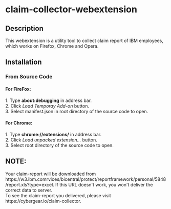 # claim-collector-webextension
<h2>Description</h2>
This webextension is a utility tool to collect claim report of IBM employees, which works on Firefox, Chrome and Opera.

<h2>Installation</h2>
<h3>From Source Code</h3>
<h4>For FireFox:</h4>
1. Type <b>about:debugging</b> in address bar.<br/>
2. Click <i>Load Temporay Add-on</i> button.</br>
3. Select manifest.json in root directory of the source code to open.

<h4>For Chrome:</h4>
1. Type <b>chrome://extensions/</b> in address bar.<br/>
2. Click <i>Load unpacked extension...</i> button.<br/>
3. Select root directory of the source code to open.

<h2>NOTE:</h2> 
Your claim-report will be downloaded from https://w3.ibm.comrvices/bicentral/protect/reportframework/personal/5848/report.xls?type=excel. If this URL doesn't work, you won't deliver the correct data to server.<br/>
To see the claim-report you delivered, please visit https://cybergear.io/claim-collector.
